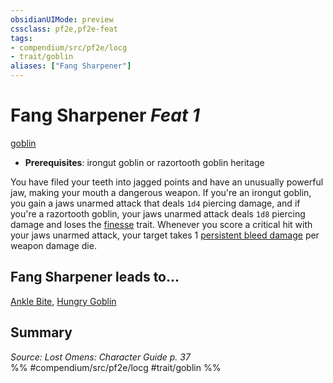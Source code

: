 ```yaml
---
obsidianUIMode: preview
cssclass: pf2e,pf2e-feat
tags:
- compendium/src/pf2e/locg
- trait/goblin
aliases: ["Fang Sharpener"]
---
```

# Fang Sharpener  *Feat 1*  
[goblin](../../Rules/traits/goblin.md)  

- **Prerequisites**: irongut goblin or razortooth goblin heritage

You have filed your teeth into jagged points and have an unusually powerful jaw, making your mouth a dangerous weapon. If you're an irongut goblin, you gain a jaws unarmed attack that deals `1d4` piercing damage, and if you're a razortooth goblin, your jaws unarmed attack deals `1d8` piercing damage and loses the [finesse](../../Rules/traits/finesse.md) trait. Whenever you score a critical hit with your jaws unarmed attack, your target takes 1 [persistent bleed damage](../../Rules/conditions.md#Persistent%20Damage) per weapon damage die.

## Fang Sharpener leads to...

[Ankle Bite](ankle-bite-locg.md), [Hungry Goblin](hungry-goblin-locg.md)

## Summary

*Source: Lost Omens: Character Guide p. 37*  
%% #compendium/src/pf2e/locg #trait/goblin %%